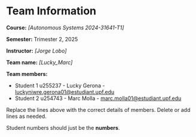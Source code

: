 # Team Information

**Course:** _[Autonomous Systems 2024-31641-T1]_

**Semester:** Trimester 2, 2025

**Instructor:** _[Jorge Lobo]_

**Team name:** _[Lucky_Marc]_

**Team members:**

* Student 1 u255237 - Lucky Gerona - luckyniwre.gerona01@estudiant.upf.edu
* Student 2 u254743 - Marc Molla - marc.molla01@estudiant.upf.edu

Replace the lines above with the correct details of members. Delete or add lines as needed.

Student numbers should just be the **numbers**.